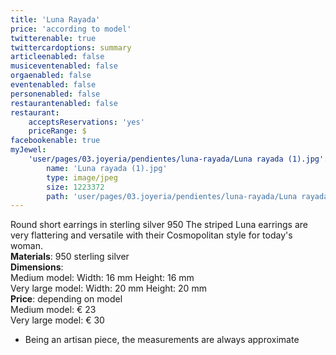 ```yaml
---
title: 'Luna Rayada'
price: 'according to model'
twitterenable: true
twittercardoptions: summary
articleenabled: false
musiceventenabled: false
orgaenabled: false
eventenabled: false
personenabled: false
restaurantenabled: false
restaurant:
    acceptsReservations: 'yes'
    priceRange: $
facebookenable: true
myJewel:
    'user/pages/03.joyeria/pendientes/luna-rayada/Luna rayada (1).jpg':
        name: 'Luna rayada (1).jpg'
        type: image/jpeg
        size: 1223372
        path: 'user/pages/03.joyeria/pendientes/luna-rayada/Luna rayada (1).jpg'
---
```


Round short earrings in sterling silver 950
The striped Luna earrings are very flattering and versatile with their
Cosmopolitan style for today's woman. </br>
**Materials**: 950 sterling silver </br>
**Dimensions**:</br>
Medium model: Width: 16 mm Height: 16 mm </br>
Very large model: Width: 20 mm Height: 20 mm </br>
**Price**: depending on model </br>
Medium model: € 23 </br>
Very large model: € 30
* Being an artisan piece, the measurements are always approximate